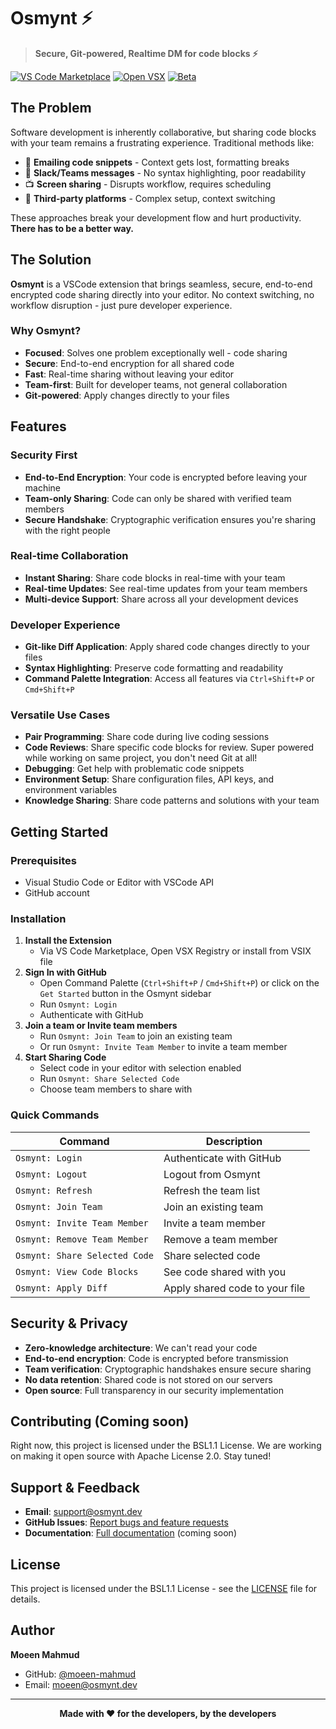 # Osmynt ⚡

> **Secure, Git-powered, Realtime DM for code blocks ⚡**

[![VS Code Marketplace](https://img.shields.io/badge/VS%20Code-Marketplace-blue?logo=visual-studio-code)](https://marketplace.visualstudio.com/items?itemName=osmynt.osmynt)
[![Open VSX](https://img.shields.io/badge/Open%20VSX-Marketplace-blue?logo=visual-studio-code)](https://open-vsx.org/extension/osmynt/osmynt)
[![Beta](https://img.shields.io/badge/Status-Beta-orange.svg)](https://github.com/moeen-mahmud/osmynt)


## The Problem

Software development is inherently collaborative, but sharing code blocks with your team remains a frustrating experience. Traditional methods like:

- 📧 **Emailing code snippets** - Context gets lost, formatting breaks
- 💬 **Slack/Teams messages** - No syntax highlighting, poor readability
- 📺 **Screen sharing** - Disrupts workflow, requires scheduling
- 🔗 **Third-party platforms** - Complex setup, context switching

These approaches break your development flow and hurt productivity. **There has to be a better way.**

## The Solution

**Osmynt** is a VSCode extension that brings seamless, secure, end-to-end encrypted code sharing directly into your editor. No context switching, no workflow disruption - just pure developer experience.

### Why Osmynt?

- **Focused**: Solves one problem exceptionally well - code sharing
- **Secure**: End-to-end encryption for all shared code
- **Fast**: Real-time sharing without leaving your editor
- **Team-first**: Built for developer teams, not general collaboration
- **Git-powered**: Apply changes directly to your files

## Features

### **Security First**

- **End-to-End Encryption**: Your code is encrypted before leaving your machine
- **Team-only Sharing**: Code can only be shared with verified team members
- **Secure Handshake**: Cryptographic verification ensures you're sharing with the right people

### **Real-time Collaboration**

- **Instant Sharing**: Share code blocks in real-time with your team
- **Real-time Updates**: See real-time updates from your team members
- **Multi-device Support**: Share across all your development devices

### **Developer Experience**

- **Git-like Diff Application**: Apply shared code changes directly to your files
- **Syntax Highlighting**: Preserve code formatting and readability
- **Command Palette Integration**: Access all features via `Ctrl+Shift+P` or `Cmd+Shift+P`

### **Versatile Use Cases**

- **Pair Programming**: Share code during live coding sessions
- **Code Reviews**: Share specific code blocks for review. Super powered while working on same project, you don't need Git at all!
- **Debugging**: Get help with problematic code snippets
- **Environment Setup**: Share configuration files, API keys, and environment variables
- **Knowledge Sharing**: Share code patterns and solutions with your team

## Getting Started

### Prerequisites

- Visual Studio Code or Editor with VSCode API
- GitHub account

### Installation

1. **Install the Extension**
   - Via VS Code Marketplace, Open VSX Registry or install from VSIX file
2. **Sign In with GitHub**
   - Open Command Palette (`Ctrl+Shift+P` / `Cmd+Shift+P`) or click on the `Get Started` button in the Osmynt sidebar
   - Run `Osmynt: Login`
   - Authenticate with GitHub
3. **Join a team or Invite team members**
   - Run `Osmynt: Join Team` to join an existing team
   - Or run `Osmynt: Invite Team Member` to invite a team member
4. **Start Sharing Code**
   - Select code in your editor with selection enabled
   - Run `Osmynt: Share Selected Code`
   - Choose team members to share with

### Quick Commands

| Command                           | Description                    |
| ----------------------------      | ------------------------------ |
| `Osmynt: Login`                   | Authenticate with GitHub       |
| `Osmynt: Logout`                  | Logout from Osmynt             |
| `Osmynt: Refresh`                 | Refresh the team list          |
| `Osmynt: Join Team`               | Join an existing team          |
| `Osmynt: Invite Team Member`      | Invite a team member           |
| `Osmynt: Remove Team Member`      | Remove a team member           |
| `Osmynt: Share Selected Code`     | Share selected code            |
| `Osmynt: View Code Blocks`        | See code shared with you       |
| `Osmynt: Apply Diff`              | Apply shared code to your file |

## Security & Privacy

- **Zero-knowledge architecture**: We can't read your code
- **End-to-end encryption**: Code is encrypted before transmission
- **Team verification**: Cryptographic handshakes ensure secure sharing
- **No data retention**: Shared code is not stored on our servers
- **Open source**: Full transparency in our security implementation


## Contributing (Coming soon)

Right now, this project is licensed under the BSL1.1 License. We are working on making it open source with Apache License 2.0. Stay tuned!


## Support & Feedback

- **Email**: [support@osmynt.dev](mailto:support@osmynt.dev)
- **GitHub Issues**: [Report bugs and feature requests](https://github.com/moeen-mahmud/osmynt/issues)
- **Documentation**: [Full documentation](https://docs.osmynt.dev) (coming soon)

## License

This project is licensed under the BSL1.1 License - see the [LICENSE](./LICENSE.txt) file for details.

## Author

**Moeen Mahmud**

- GitHub: [@moeen-mahmud](https://github.com/moeen-mahmud)
- Email: [moeen@osmynt.dev](mailto:moeen@osmynt.dev)

---

<div align="center">

**Made with ❤️ for the developers, by the developers**

<!-- [⭐ Star us on GitHub](https://github.com/moeen-mahmud/osmynt) • [🐛 Report Issues](https://github.com/moeen-mahmud/osmynt/issues) • [📧 Contact Us](mailto:support@osmynt.dev) -->

</div>

